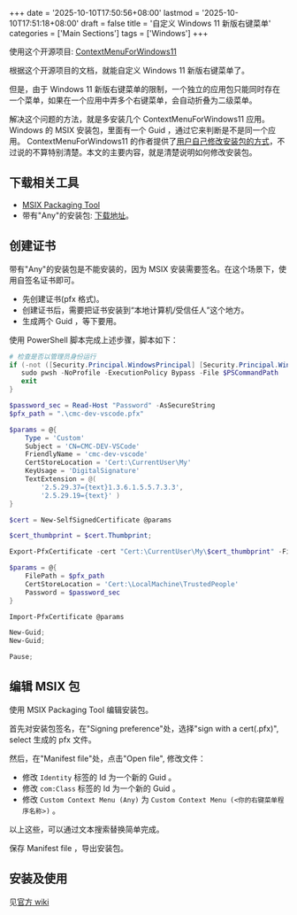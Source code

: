 +++
date = '2025-10-10T17:50:56+08:00'
lastmod = '2025-10-10T17:51:18+08:00'
draft = false
title = '自定义 Windows 11 新版右键菜单'
categories = ['Main Sections']
tags = ['Windows']
+++

使用这个开源项目: [ContextMenuForWindows11](https://github.com/ikas-mc/ContextMenuForWindows11)

根据这个开源项目的文档，就能自定义 Windows 11 新版右键菜单了。

但是，由于 Windows 11 新版右键菜单的限制，一个独立的应用包只能同时存在一个菜单，如果在一个应用中弄多个右键菜单，会自动折叠为二级菜单。

解决这个问题的方法，就是多安装几个 ContextMenuForWindows11 应用。 Windows 的 MSIX 安装包，里面有一个 Guid ，通过它来判断是不是同一个应用。 ContextMenuForWindows11 的作者提供了[用户自己修改安装包的方式](https://github.com/ikas-mc/ContextMenuForWindows11/wiki/Create-Custom-Package)，不过说的不算特别清楚。本文的主要内容，就是清楚说明如何修改安装包。

## 下载相关工具
* [MSIX Packaging Tool](https://learn.microsoft.com/en-us/windows/msix/packaging-tool/package-editor)
* 带有"Any"的安装包: [下载地址](https://github.com/ikas-mc/ContextMenuForWindows11/releases)。

## 创建证书
带有"Any"的安装包是不能安装的，因为 MSIX 安装需要签名。在这个场景下，使用自签名证书即可。

* 先创建证书(pfx 格式)。
* 创建证书后，需要把证书安装到“本地计算机/受信任人”这个地方。
* 生成两个 Guid ，等下要用。

使用 PowerShell 脚本完成上述步骤，脚本如下：

```PowerShell
# 检查是否以管理员身份运行
if (-not ([Security.Principal.WindowsPrincipal] [Security.Principal.WindowsIdentity]::GetCurrent()).IsInRole([Security.Principal.WindowsBuiltInRole] "Administrator")) {
   sudo pwsh -NoProfile -ExecutionPolicy Bypass -File $PSCommandPath
   exit
}

$password_sec = Read-Host "Password" -AsSecureString
$pfx_path = ".\cmc-dev-vscode.pfx"

$params = @{
    Type = 'Custom'
    Subject = 'CN=CMC-DEV-VSCode'
    FriendlyName = 'cmc-dev-vscode'
    CertStoreLocation = 'Cert:\CurrentUser\My'
    KeyUsage = 'DigitalSignature'
    TextExtension = @(
        '2.5.29.37={text}1.3.6.1.5.5.7.3.3',
        '2.5.29.19={text}' )
}

$cert = New-SelfSignedCertificate @params

$cert_thumbprint = $cert.Thumbprint;

Export-PfxCertificate -cert "Cert:\CurrentUser\My\$cert_thumbprint" -FilePath $pfx_path -Password $password_sec

$params = @{
    FilePath = $pfx_path
    CertStoreLocation = 'Cert:\LocalMachine\TrustedPeople'
    Password = $password_sec
}

Import-PfxCertificate @params

New-Guid;
New-Guid;

Pause;
```

## 编辑 MSIX 包
使用 MSIX Packaging Tool 编辑安装包。

首先对安装包签名，在"Signing preference"处，选择"sign with a cert(.pfx)", select 生成的 pfx 文件。

然后，在"Manifest file"处，点击"Open file", 修改文件：

* 修改 `Identity` 标签的 Id 为一个新的 Guid 。
* 修改 `com:Class` 标签的 Id 为一个新的 Guid 。
* 修改 `Custom Context Menu (Any)` 为 `Custom Context Menu (<你的右键菜单程序名称>)` 。

以上这些，可以通过文本搜索替换简单完成。

保存 Manifest file ，导出安装包。

## 安装及使用
见[官方 wiki](https://github.com/ikas-mc/ContextMenuForWindows11/wiki)
